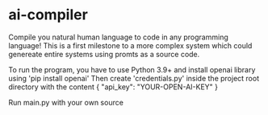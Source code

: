# ai-compiler
Compile you natural human language to code in any programming language!
This is a first milestone to a more complex system which could genereate entire systems using promts as a source code.

To run the program, you have to use Python 3.9+ and install openai library using 'pip install openai'
Then create 'credentials.py' inside the project root directory with the content 
{
  "api_key": "YOUR-OPEN-AI-KEY"
}

Run main.py with your own source
